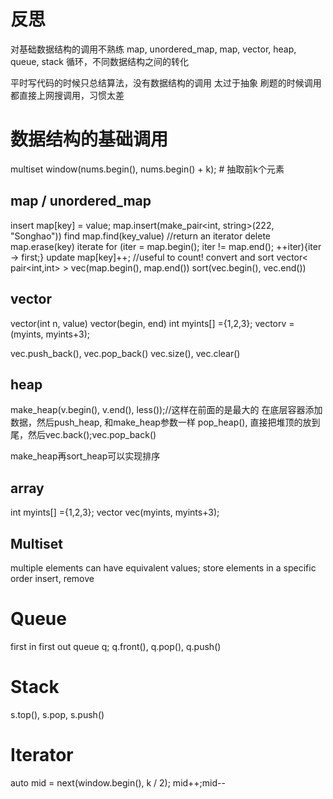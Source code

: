 # 反思
对基础数据结构的调用不熟练
map, unordered_map, map, vector, heap, queue, stack
循环，不同数据结构之间的转化

平时写代码的时候只总结算法，没有数据结构的调用
太过于抽象
刷题的时候调用都直接上网搜调用，习惯太差

# 数据结构的基础调用
multiset<int> window(nums.begin(), nums.begin() + k); # 抽取前k个元素

## map / unordered_map
insert
map[key] = value;
map.insert(make_pair<int, string>(222, "Songhao"))
find
map.find(key_value) //return an iterator
delete 
map.erase(key)
iterate
for (iter = map.begin(); iter != map.end(); ++iter){iter -> first;}
update
map[key]++; //useful to count!
convert and sort
vector< pair<int,int> > vec(map.begin(), map.end())
sort(vec.begin(), vec.end())

## vector
vector(int n, value)
vector(begin, end)
int myints[] ={1,2,3}; vector<int>v = (myints, myints+3);

vec.push_back(), vec.pop_back()
vec.size(), vec.clear()

## heap
make_heap(v.begin(), v.end(), less<int>());//这样在前面的是最大的
在底层容器添加数据，然后push_heap, 和make_heap参数一样
pop_heap(), 直接把堆顶的放到尾，然后vec.back();vec.pop_back()

make_heap再sort_heap可以实现排序

## array
int myints[] ={1,2,3};
vector<int> vec(myints, myints+3);

## Multiset
multiple elements can have equivalent values; store elements in a specific order
insert, remove

# Queue
first in first out
queue<string> q;
q.front(), q.pop(), q.push()

# Stack
s.top(), s.pop, s.push()

# Iterator
auto mid = next(window.begin(), k / 2);
mid++;mid--


